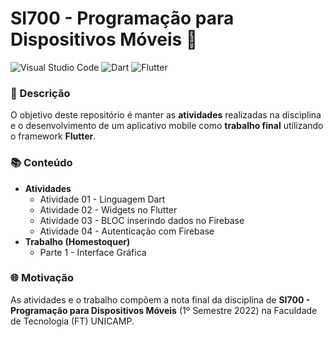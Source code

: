 # SI700 - Programação para Dispositivos Móveis 📱

![Visual Studio Code](https://img.shields.io/badge/Visual_Studio_Code-0078D4?style=for-the-badge&logo=visual%20studio%20code&logoColor=white) ![Dart](https://img.shields.io/badge/Dart-0175C2?style=for-the-badge&logo=dart&logoColor=white) ![Flutter](https://img.shields.io/badge/Flutter-02569B?style=for-the-badge&logo=flutter&logoColor=white) 

### 📃 Descrição

O objetivo deste repositório é manter as **atividades** realizadas na disciplina e o desenvolvimento de um aplicativo mobile como **trabalho final** utilizando o framework **Flutter**.

### 📚 Conteúdo

- **Atividades**
  - Atividade 01 - Linguagem Dart
  - Atividade 02 - Widgets no Flutter
  - Atividade 03 - BLOC inserindo dados no Firebase
  - Atividade 04 - Autenticação com Firebase
- **Trabalho (Homestoquer)**
  - Parte 1 - Interface Gráfica

### 🌐 Motivação

As atividades e o trabalho compõem a nota final da disciplina de **SI700 - Programação para Dispositivos Móveis** (1º Semestre 2022) na Faculdade de Tecnologia (FT) UNICAMP.
